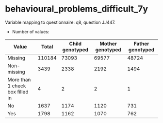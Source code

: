 # behavioural_problems_difficult_7y
Variable mapping to questionnaire: q8, question JJ447.
- Number of values:

| Value | Total | Child genotyped | Mother genotyped | Father genotyped |
| ----- | ----- | --------------- | ---------------- | ---------------- |
| Missing | 110184 | 73093 | 69577 | 48724 |
| Non-missing | 3439 | 2338 | 2192 | 1494 |
| More than 1 check box filled in | 4 | 2 | 2 |1 |
| No | 1637 | 1174 | 1120 |731 |
| Yes | 1798 | 1162 | 1070 |762 |



